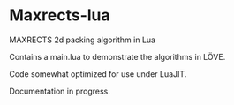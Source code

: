 # Maxrects-lua
MAXRECTS 2d packing algorithm in Lua

Contains a main.lua to demonstrate the algorithms in LÖVE.

Code somewhat optimized for use under LuaJIT.

Documentation in progress.
